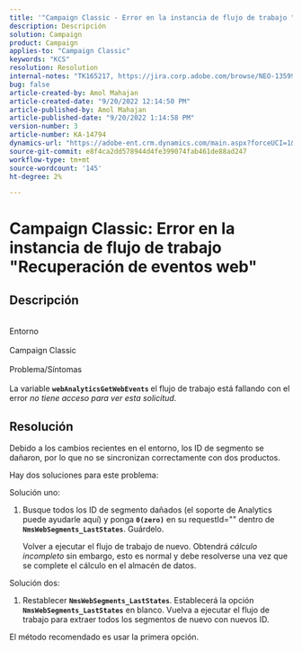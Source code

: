 ```yaml
---
title: '"Campaign Classic - Error en la instancia de flujo de trabajo "Recuperación de eventos web""'
description: Descripción
solution: Campaign
product: Campaign
applies-to: "Campaign Classic"
keywords: "KCS"
resolution: Resolution
internal-notes: "TK165217, https://jira.corp.adobe.com/browse/NEO-13599"
bug: false
article-created-by: Amol Mahajan
article-created-date: "9/20/2022 12:14:50 PM"
article-published-by: Amol Mahajan
article-published-date: "9/20/2022 1:14:58 PM"
version-number: 3
article-number: KA-14794
dynamics-url: "https://adobe-ent.crm.dynamics.com/main.aspx?forceUCI=1&pagetype=entityrecord&etn=knowledgearticle&id=0af58dd1-dd38-ed11-9db0-000d3a5c1bcc"
source-git-commit: e8f4ca2dd578944d4fe399074fab461de88ad247
workflow-type: tm+mt
source-wordcount: '145'
ht-degree: 2%

---
```


# Campaign Classic: Error en la instancia de flujo de trabajo &quot;Recuperación de eventos web&quot;

## Descripción

<br>Entorno <br><br>
Campaign Classic
<br><br>Problema/Síntomas<br><br>
La variable <b>`webAnalyticsGetWebEvents` </b>el flujo de trabajo está fallando con el error *no tiene acceso para ver esta solicitud*.


## Resolución


Debido a los cambios recientes en el entorno, los ID de segmento se dañaron, por lo que no se sincronizan correctamente con dos productos.

Hay dos soluciones para este problema:

Solución uno:

1. Busque todos los ID de segmento dañados (el soporte de Analytics puede ayudarle aquí) y ponga <b>`0(zero)`</b> en su requestId=&quot;&quot; dentro de <b>`NmsWebSegments_LastStates`</b>. Guárdelo.

   Volver a ejecutar el flujo de trabajo de nuevo. Obtendrá *cálculo incompleto* sin embargo, esto es normal y debe resolverse una vez que se complete el cálculo en el almacén de datos.


Solución dos:

1. Restablecer <b>`NmsWebSegments_LastStates`</b>. Establecerá la opción <b>`NmsWebSegments_LastStates`</b> en blanco. Vuelva a ejecutar el flujo de trabajo para extraer todos los segmentos de nuevo con nuevos ID.




El método recomendado es usar la primera opción.
